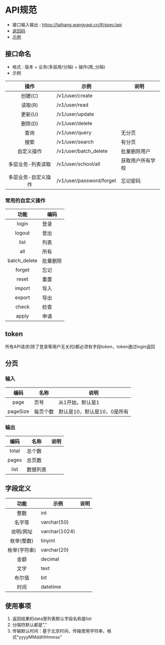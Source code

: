 # API规范
* 接口输入输出 : https://taihang.wangyaqi.cn/#/spec/api
* [返回码](code)
* [示例](example)

## 接口命名
* 格式 : 版本 + 业务(多层用/分隔) + 操作(用_分隔)
* 示例

| 操作 | 示例 | 说明 |
| :----: | -- | -- |
| 创建(C) | /v1/user/create |  |
| 读取(R) | /v1/user/read |  |
| 更新(U) | /v1/user/update |  |
| 删除(D) | /v1/user/delete |  |
| 查询 | /v1/user/query | 无分页 |
| 搜索 | /v1/user/search | 有分页 |
| 自定义操作 | /v1/user/batch_delete | 批量删除用户 |
| 多层业务-列表读取 | /v1/user/school/all | 获取用户所有学校 |
| 多层业务-自定义操作 | /v1/user/password/forget | 忘记密码 |

### 常用的自定义操作

| 功能 | 编码 |
| :----: | -- |
| login | 登录 |
| logout | 登出 |
| list | 列表 |
| all | 所有 |
| batch_delete | 批量删除 |
| forget | 忘记 |
| reset | 重置 |
| import | 导入 |
| export | 导出 |
| check | 检查 |
| apply | 申请 |

## token
所有API请求(除了登录等用户无关的)都必须有字段token，token通过login返回

## 分页
### 输入
| 编码 | 名称 | 说明 |
| :----: | -- | -- |
| page | 页号 | 从1开始，默认是1 |
| pageSize | 每页个数 | 默认是10，默认是10，0是所有 |

### 输出
| 编码 | 名称 | 说明 |
| :----: | -- | -- |
| total | 总个数 |  |
| pages | 总页数 |  |
| list | 数据列表 |  |

## 字段定义
| 功能 | 示例 | 说明 |
| :----: | -- | -- |
| 整数 | int |  |
| 名字等 | varchar(50) |  |
| 说明/网址 | varchar(1024) |  |
| 枚举(整数) | tinyint |  |
| 枚举(字符串) | varchar(20) |  |
| 金额 | decimal |  |
| 文字 | text |  |
| 布尔值 | bit |  |
| 时间 | datetime |  |

## 使用事项
1. 返回结果的data里列表默认字段名称是list
1. 分隔符默认都是","
1. 传输默认时间：基于北京时间，传输使用字符串，格式"yyyyMMddHHmmss"
